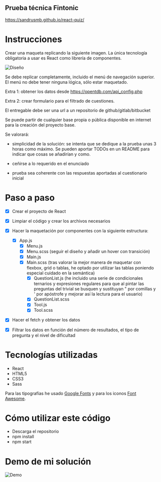 ## Prueba técnica Fintonic 
https://sandrusmb.github.io/react-quiz/

# Instrucciones

Crear una maqueta replicando la siguiente imagen. La única tecnología obligatoria a usar es React como librería de componentes.

![Diseño](https://github.com/sandrusmb/react-quiz/blob/master/src/images/prueba-dise%C3%B1o.png?raw=true)

Se debe replicar completamente, incluido el menú de navegación superior. El menú no debe tener ninguna lógica, sólo estar maquetado.

Extra 1: obtener los datos desde https://opentdb.com/api_config.php

Extra 2: crear formulario para el filtrado de cuestiones.

El entregable debe ser una url a un repositorio de github/gitlab/bitbucket

Se puede partir de cualquier base propia o pública disponible en internet para la creación del proyecto base.

Se valorará:

- simplicidad de la solución: se intenta que se dedique a la prueba unas 3 horas como máximo. Se pueden aportar TODOs en un README para indicar que cosas se añadirían y como.

- ceñirse a lo requerido en el enunciado

- prueba sea coherente con las respuestas aportadas al cuestionario inicial

# Paso a paso

- [x] Crear el proyecto de React
- [x] Limpiar el código y crear los archivos necesarios

- [x] Hacer la maquetación por componentes con la siguiente estructura:

  - [x] App.js
    - [x] Menu.js
    - [x] Menu.scss (seguir el diseño y añadir un hover con transición)
    - [x] Main.js
    - [x] Main.scss (tras valorar la mejor manera de maquetar con flexbox, grid o tablas, he optado por utilizar las tablas poniendo especial cuidado en la semántica)
      - [x] QuestionList.js (he incluido una serie de condicionales ternarios y expresiones regulares para que al pintar las preguntas del trivial se busquen y sustituyan &quot; por comillas y &#039; por apóstrofe y mejorar así la lectura para el usuario)
      - [x] QuestionList.scss
      - [x] Tool.js
      - [x] Tool.scss

- [x] Hacer el fetch y obtener los datos
- [x] Filtrar los datos en función del número de resultados, el tipo de pregunta y el nivel de dificultad

# Tecnologías utilizadas

- React
- HTML5
- CSS3
- Sass

Para las tipografías he usado [Google Fonts](https://fonts.google.com/) y para los iconos [Font Awesome](https://fontawesome.com/).

# Cómo utilizar este código

- Descarga el repositorio
- npm install
- npm start

# Demo de mi solución

![Demo](https://github.com/sandrusmb/react-quiz/blob/master/src/images/demo-fintonic.gif?raw=true)
